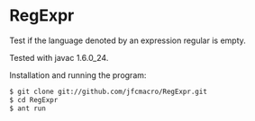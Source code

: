 RegExpr
=======

Test if the language denoted by an expression regular is empty.

Tested with javac 1.6.0_24.

Installation and running the program:

````bash
$ git clone git://github.com/jfcmacro/RegExpr.git
$ cd RegExpr
$ ant run
````
